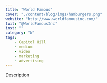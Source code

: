 ```yaml
---
title: "World Famous"
cover: "./content/blog/imgs/hamburgers.png"
website: "http://www.worldfamousinc.com/"
twit: "@WorldFamousInc"
inst: ""
category: "W"
tags:
    - Capitol Hill
    - medium
    - video
    - marketing
    - advertising
---
```


Description
